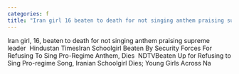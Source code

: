 ```yaml
---
categories: f
title: "Iran girl 16 beaten to death for not singing anthem praising supreme leader  Hindustan Times"
---
```

Iran girl, 16, beaten to death for not singing anthem praising supreme leader&nbsp;&nbsp;Hindustan TimesIran Schoolgirl Beaten By Security Forces For Refusing To Sing Pro-Regime Anthem, Dies&nbsp;&nbsp;NDTVBeaten Up for Refusing to Sing Pro-regime Song, Iranian Schoolgirl Dies; Young Girls Across Na
